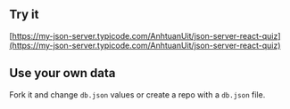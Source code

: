 ## Try it

[https://my-json-server.typicode.com/AnhtuanUit/json-server-react-quiz](https://my-json-server.typicode.com/AnhtuanUit/json-server-react-quiz)

## Use your own data

Fork it and change `db.json` values or create a repo with a `db.json` file.
